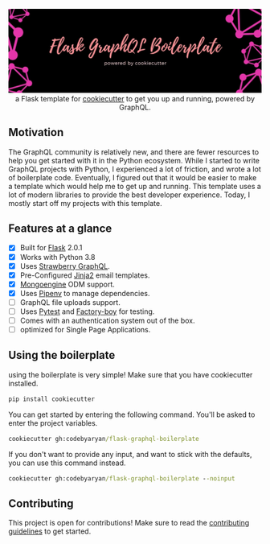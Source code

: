 <p align="center">
  <img src="assets/banner.jpg" />
  a Flask template for <a href="https://github.com/cookiecutter/cookiecutter">cookiecutter</a> to get you up and running, powered by GraphQL.
</p>

## Motivation

The GraphQL community is relatively new, and there are fewer resources to help you get started with it in the Python ecosystem. While I started to write
GraphQL projects with Python, I experienced a lot of friction, and wrote a lot of boilerplate code. Eventually, I figured out that it would be easier to
make a template which would help me to get up and running. This template uses a lot of modern libraries to provide the best developer experience. Today, I
mostly start off my projects with this template.

## Features at a glance

- [x] Built for [Flask](https://github.com/pallets/flask) 2.0.1
- [x] Works with Python 3.8
- [x] Uses [Strawberry GraphQL](https://github.com/strawberry-graphql/strawberry).
- [x] Pre-Configured [Jinja2](https://github.com/pallets/jinja) email templates.
- [x] [Mongoengine](https://github.com/MongoEngine/mongoengine) ODM support.
- [x] Uses [Pipenv](https://github.com/pypa/pipenv) to manage dependencies.
- [ ] GraphQL file uploads support.
- [ ] Uses [Pytest](https://github.com/pytest-dev/pytest) and [Factory-boy](https://github.com/FactoryBoy/factory_boy) for testing.
- [ ] Comes with an authentication system out of the box.
- [ ] optimized for Single Page Applications.

## Using the boilerplate

using the boilerplate is very simple! Make sure that you have cookiecutter installed.

```cmd
pip install cookiecutter
```

You can get started by entering the following command.
You'll be asked to enter the project variables.

```cmd
cookiecutter gh:codebyaryan/flask-graphql-boilerplate
```

If you don't want to provide any input, and want to stick with
the defaults, you can use this command instead.

```cmd
cookiecutter gh:codebyaryan/flask-graphql-boilerplate --noinput
```

## Contributing

This project is open for contributions! Make sure to read the [contributing guidelines](.github/CONTRIBUTING.md) to get started.
